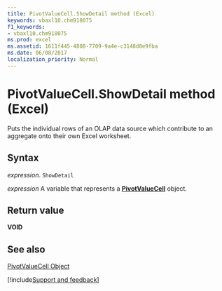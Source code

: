 ```yaml
---
title: PivotValueCell.ShowDetail method (Excel)
keywords: vbaxl10.chm918075
f1_keywords:
- vbaxl10.chm918075
ms.prod: excel
ms.assetid: 1611f445-4808-7709-9a4e-c3148d8e9fba
ms.date: 06/08/2017
localization_priority: Normal
---
```



# PivotValueCell.ShowDetail method (Excel)

Puts the individual rows of an OLAP data source which contribute to an aggregate onto their own Excel worksheet.


## Syntax

_expression_. `ShowDetail`

_expression_ A variable that represents a **[PivotValueCell](Excel.pivotvaluecell.md)** object.


## Return value

 **VOID**


## See also



[PivotValueCell Object](Excel.pivotvaluecell.md)

[!include[Support and feedback](~/includes/feedback-boilerplate.md)]